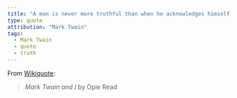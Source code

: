 ```yaml
---
title: "A man is never more truthful than when he acknowledges himself a liar."
type: quote
attribution: "Mark Twain"
tags:
  - Mark Twain
  - quote
  - truth
---
```

From [Wikiquote](https://en.wikiquote.org/wiki/Mark_Twain):
> *Mark Twain and I* by Opie Read
